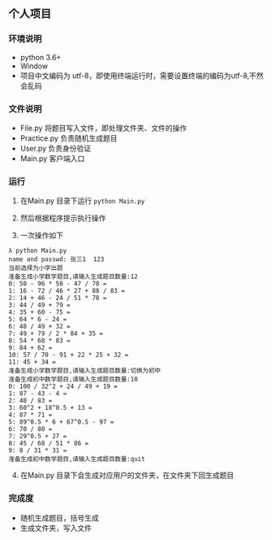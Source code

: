 ## 个人项目

### 环境说明

* python 3.6+
* Window
* 项目中文编码为 utf-8，即使用终端运行时，需要设置终端的编码为utf-8,不然会乱码

### 文件说明

* File.py  将题目写入文件，即处理文件夹、文件的操作
* Practice.py   负责随机生成题目
* User.py   负责身份验证
* Main.py   客户端入口

### 运行

1. 在Main.py 目录下运行 `python Main.py`

2. 然后根据程序提示执行操作

3. 一次操作如下
```
λ python Main.py
name and passwd: 张三1  123
当前选择为小学出题
准备生成小学数学题目,请输入生成题目数量:12
0: 50 - 96 * 50 - 47 / 78 =
1: 16 - 72 / 46 * 27 + 88 / 83 =
2: 14 + 46 - 24 / 51 * 78 =
3: 44 / 49 + 79 =
4: 35 + 60 - 75 =
5: 64 * 6 - 24 =
6: 48 / 49 + 32 =
7: 49 + 79 / 2 * 84 + 35 =
8: 54 * 68 * 83 =
9: 84 + 62 =
10: 57 / 70 - 91 + 22 * 25 + 32 =
11: 45 + 34 =
准备生成小学数学题目,请输入生成题目数量:切换为初中
准备生成初中数学题目,请输入生成题目数量:10
0: 100 / 32^2 + 24 / 49 + 19 =
1: 87 - 43 - 4 =
2: 40 / 83 =
3: 60^2 + 18^0.5 + 13 =
4: 87 * 71 =
5: 89^0.5 * 6 + 67^0.5 - 97 =
6: 70 / 80 =
7: 29^0.5 + 27 =
8: 45 / 68 / 51 * 86 =
9: 8 / 31 * 31 =
准备生成初中数学题目,请输入生成题目数量:quit
```

4. 在Main.py 目录下会生成对应用户的文件夹，在文件夹下回生成题目

### 完成度

* 随机生成题目，括号生成
* 生成文件夹，写入文件



